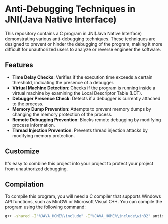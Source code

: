 
# Anti-Debugging Techniques in JNI(Java Native Interface)

This repository contains a C program in JNI(Java Native Interface) demonstrating various anti-debugging techniques. These techniques are designed to prevent or hinder the debugging of the program, making it more difficult for unauthorized users to analyze or reverse engineer the software.

## Features

- **Time Delay Checks**: Verifies if the execution time exceeds a certain threshold, indicating the presence of a debugger.
- **Virtual Machine Detection**: Checks if the program is running inside a virtual machine by examining the Local Descriptor Table (LDT).
- **Debugger Presence Check**: Detects if a debugger is currently attached to the process.
- **Memory Dump Prevention**: Attempts to prevent memory dumps by changing the memory protection of the process.
- **Remote Debugging Prevention**: Blocks remote debugging by modifying process information.
- **Thread Injection Prevention**: Prevents thread injection attacks by modifying memory protection.

## Customize

It's easy to combine this project into your project to protect your project from unauthorized debugging.

## Compilation

To compile this program, you will need a C compiler that supports Windows API functions, such as MinGW or Microsoft Visual C++. You can compile the program using the following command:

```bash
g++ -shared -I"%JAVA_HOME%\include" -I"%JAVA_HOME%\include\win32" antidebug.c -o antidebug.dll 
